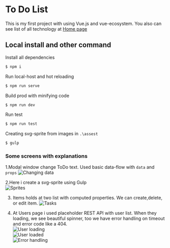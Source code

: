# To Do List 

This is my first project with using Vue.js and vue-ecosystem.
You also can see list of all technology at  [Home page](vakyla98.github.io/TodoVue/dist)

## Local install and other command
Install all dependencies 
```sh
$ npm i
```
Run local-host and hot reloading
```sh
$ npm run serve
```
Build prod with minifying code
```sh
$ npm run dev
```
Run test
```sh
$ npm run test
```
Creating svg-sprite from images in `.\assest`
```sh
$ gulp
```

### Some screens with explanations

1.Modal window change ToDo text. Used basic data-flow with `data` and `props`
![Changing data](https://github.com/vakyla98/TodoVue/blob/gh-pages/src/assets/readme/Edit.png)

2.Here i create a svg-sprite using Gulp \
![Sprites](https://github.com/vakyla98/TodoVue/blob/gh-pages/src/assets/readme/Sprite.png)

3. Items holds at two list with computed properties. We can create,delete, or edit item. 
![Tasks](https://github.com/vakyla98/TodoVue/blob/gh-pages/src/assets/readme/Tasks.png)

4. At Users page i used placeholder REST API with user list. When they loading, we see beautiful spinner, too we have error handling on timeout and error code like a 404. \
![User loading](https://github.com/vakyla98/TodoVue/blob/gh-pages/src/assets/readme/User_loading.png) \
![User loaded](https://github.com/vakyla98/TodoVue/blob/gh-pages/src/assets/readme/User_loaded.png) \
![Error handling](https://github.com/vakyla98/TodoVue/blob/gh-pages/src/assets/readme/User_error.png)
